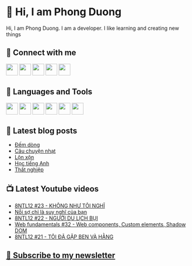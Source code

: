 # 👋 Hi, I am Phong Duong

Hi, I am Phong Duong. I am a developer. I like learning and creating new things

## 🔗 Connect with me
[<img height="32" width="32" src="https://cdn.jsdelivr.net/npm/simple-icons@v3/icons/youtube.svg" />](https://www.youtube.com/channel/UCXykqt3V2-9bYXKWZRcH0rA)
[<img height="32" width="32" src="https://cdn.jsdelivr.net/npm/simple-icons@v3/icons/instagram.svg" />](https://www.instagram.com/phongduonglh)
[<img height="32" width="32" src="https://cdn.jsdelivr.net/npm/simple-icons@v3/icons/twitter.svg" />](https://twitter.com/phongduonglh)
[<img height="32" width="32" src="https://cdn.jsdelivr.net/npm/simple-icons@v3/icons/facebook.svg" />](https://www.facebook.com/phongduonglh)
[<img height="32" width="32" src="https://cdn.jsdelivr.net/npm/simple-icons@v3/icons/linkedin.svg" />](https://www.linkedin.com/in/phongduonglh)

## 🧰 Languages and Tools

[<img height="32" width="32" src="https://cdn.jsdelivr.net/npm/simple-icons@v3/icons/javascript.svg" />](javascript)
[<img height="32" width="32" src="https://cdn.jsdelivr.net/npm/simple-icons@v3/icons/html5.svg" />](html5)
[<img height="32" width="32" src="https://cdn.jsdelivr.net/npm/simple-icons@v3/icons/css3.svg" />](css3)
[<img height="32" width="32" src="https://cdn.jsdelivr.net/npm/simple-icons@v3/icons/node-dot-js.svg" />](nodejs)
[<img height="32" width="32" src="https://cdn.jsdelivr.net/npm/simple-icons@v3/icons/react.svg" />](react)
[<img height="32" width="32" src="https://cdn.jsdelivr.net/npm/simple-icons@v3/icons/vue-dot-js.svg" />](vue)

## 📝 Latest blog posts

<!-- BLOG-POST-LIST:START -->
- [Đếm dòng](https://phongduong.dev/blog/2021/05/dem-dong/)
- [Câu chuyện nhạt](https://phongduong.dev/blog/2021/05/cau-chuyen-nhat/)
- [Lộn xộn](https://phongduong.dev/blog/2021/05/lon-xon/)
- [Học tiếng Anh](https://phongduong.dev/blog/2021/05/hoc-tieng-anh/)
- [Thất nghiệp](https://phongduong.dev/blog/2021/05/that-nghiep/)
<!-- BLOG-POST-LIST:END -->

## 📺 Latest Youtube videos

<!-- YOUTUBE-VIDEO-LIST:START -->
- [8NTL12 #23 - KHÔNG NHƯ TÔI NGHĨ](https://www.youtube.com/watch?v=INmpS8U3ehk)
- [Nỗi sợ chỉ là suy nghĩ của bạn](https://www.youtube.com/watch?v=WaIA77dt5-A)
- [8NTL12 #22 - NGƯỜI DU LỊCH BỤI](https://www.youtube.com/watch?v=ZBLz044lQaA)
- [Web fundamentals #32 - Web components, Custom elements, Shadow DOM](https://www.youtube.com/watch?v=wJev-mq5n3Q)
- [8NTL12 #21 - TÔI ĐÃ GẶP BEN VÀ HẰNG](https://www.youtube.com/watch?v=wXSKQv4WzVA)
<!-- YOUTUBE-VIDEO-LIST:END -->

## [💌 Subscribe to my newsletter](https://koogio.substack.com/)
